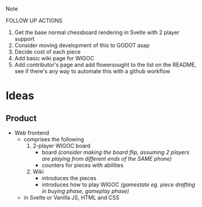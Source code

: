> [!NOTE]
> FOLLOW UP ACTIONS
> 
> 1. Get the base normal chessboard rendering in Svelte with 2 player support
> 2. Consider moving development of this to GODOT asap
> 3. Decide cost of each piece
> 4. Add basic wiki page for WIGOC
> 5. Add contributor's page and add flowersought to the list on the README, see if there's any way to automate this with a github workflow

# Ideas

## Product

* Web frontend
    * comprises the following
        1. 2-player WIGOC board 
            * board *(consider making the board flip, assuming 2 players are playing from different ends of the SAME phone)*
            * counters for pieces with abilities
        2. Wiki
            * introduces the pieces
            * introduces how to play WIGOC *(gamestate eg. piece drafting in buying phase, gameplay phase)*
    * in Svelte or Vanilla JS, HTML and CSS
